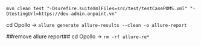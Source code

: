 `mvn clean test "-Dsurefire.suiteXmlFiles=src/test/testCasePOMS.xml" "-DtestingUrl=https://dev-admin.onpoint.vn"`

cd Opollo -> `allure generate allure-results --clean -o allure-report`

##remove allure report##
cd Opollo -> `rm -rf allure-re*`